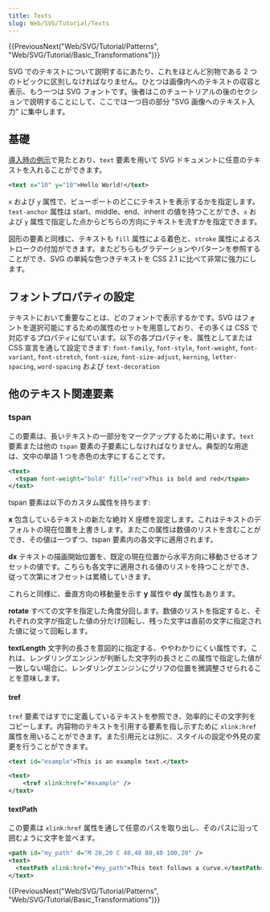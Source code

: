 ```yaml
---
title: Texts
slug: Web/SVG/Tutorial/Texts
---
```


{{PreviousNext("Web/SVG/Tutorial/Patterns", "Web/SVG/Tutorial/Basic_Transformations")}}

SVG でのテキストについて説明するにあたり、これをほとんど別物である 2 つのトピックに区別しなければなりません。ひとつは画像内へのテキストの収容と表示、もう一つは SVG フォントです。後者はこのチュートリアルの後のセクションで説明することにして、ここでは一つ目の部分 "SVG 画像へのテキスト入力" に集中します。

## 基礎

[導入時の例示](/ja/docs/Web/SVG/Tutorial/Getting_Started)で見たとおり、`text` 要素を用いて SVG ドキュメントに任意のテキストを入れることができます。

```xml
<text x="10" y="10">Hello World!</text>
```

`x` および `y` 属性で、ビューポートのどこにテキストを表示するかを指定します。`text-anchor` 属性は start、middle、end、inherit の値を持つことができ、`x` および `y` 属性で指定した点からどちらの方向にテキストを流すかを指定できます。

図形の要素と同様に、テキストも `fill` 属性による着色と、`stroke` 属性によるストロークの付加ができます。またどちらもグラデーションやパターンを参照することができ、SVG の単純な色つきテキストを CSS 2.1 に比べて非常に強力にします。

## フォントプロパティの設定

テキストにおいて重要なことは、どのフォントで表示するかです。SVG はフォントを選択可能にするための属性のセットを用意しており、その多くは CSS で対応するプロパティに似ています。以下の各プロパティを、属性としてまたは CSS 宣言を通して設定できます: `font-family`, `font-style`, `font-weight`, `font-variant`, `font-stretch`, `font-size`, `font-size-adjust`, `kerning`, `letter-spacing`, `word-spacing` および `text-decoration`

## 他のテキスト関連要素

### tspan

この要素は、長いテキストの一部分をマークアップするために用います。`text` 要素または他の `tspan` 要素の子要素にしなければなりません。典型的な用途は、文中の単語 1 つを赤色の太字にすることです。

```xml
<text>
  <tspan font-weight="bold" fill="red">This is bold and red</tspan>
</text>
```

tspan 要素は以下のカスタム属性を持ちます:

**x**
包含しているテキストの新たな絶対 X 座標を設定します。これはテキストのデフォルトの現在位置を上書きします。またこの属性は数値のリストを含むことができ、その値は一つずつ、tspan 要素内の各文字に適用されます。

**dx**
テキストの描画開始位置を、既定の現在位置から水平方向に移動させるオフセットの値です。こちらも各文字に適用される値のリストを持つことができ、 従って次第にオフセットは累積していきます。

これらと同様に、垂直方向の移動量を示す **y** 属性や **dy** 属性もあります。

**rotate**
すべての文字を指定した角度分回します。数値のリストを指定すると、それぞれの文字が指定した値の分だけ回転し、残った文字は直前の文字に指定された値に従って回転します。

**textLength**
文字列の長さを意図的に指定する、ややわかりにくい属性です。これは、レンダリングエンジンが判断した文字列の長さとこの属性で指定した値が一致しない場合に、レンダリングエンジンにグリフの位置を微調整させられることを意味します。

#### tref

`tref` 要素ではすでに定義しているテキストを参照でき、効率的にその文字列をコピーします。内容物のテキストを引用する要素を指し示すために `xlink:href` 属性を用いることができます。また引用元とは別に、スタイルの設定や外見の変更を行うことができます。

```xml
<text id="example">This is an example text.</text>

<text>
    <tref xlink:href="#example" />
</text>
```

#### textPath

この要素は `xlink:href` 属性を通して任意のパスを取り出し、そのパスに沿って囲むように文字を並べます。

```xml
<path id="my_path" d="M 20,20 C 40,40 80,40 100,20" />
<text>
  <textPath xlink:href="#my_path">This text follows a curve.</textPath>
</text>
```

{{PreviousNext("Web/SVG/Tutorial/Patterns", "Web/SVG/Tutorial/Basic_Transformations")}}
